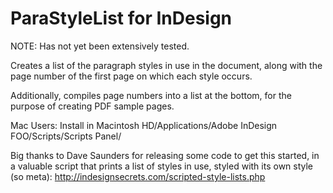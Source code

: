 ParaStyleList for InDesign
==========================

NOTE: Has not yet been extensively tested.

Creates a list of the paragraph styles in use in the document, along with the page number of the first page on which each style occurs.

Additionally, compiles page numbers into a list at the bottom, for the purpose of creating PDF sample pages.

Mac Users: Install in Macintosh HD/Applications/Adobe InDesign FOO/Scripts/Scripts Panel/

Big thanks to Dave Saunders for releasing some code to get this started, in a valuable script that prints a list of styles in use, styled with its own style (so meta): http://indesignsecrets.com/scripted-style-lists.php
